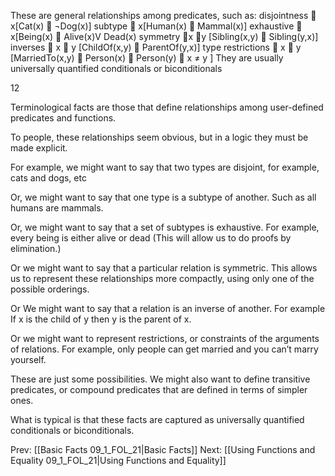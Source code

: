 ﻿These are general relationships among predicates, such as:
disjointness  x[Cat(x)  ¬Dog(x)]
subtype  x[Human(x)  Mammal(x)]
exhaustive  x[Being(x)  Alive(x)V Dead(x)
symmetry x y [Sibling(x,y)   Sibling(y,x)]
inverses  x  y [ChildOf(x,y)  ParentOf(y,x)]
type restrictions  x  y [MarriedTo(x,y)  
      Person(x)  Person(y)   x ≠ y ]
They are usually universally quantified conditionals or biconditionals

12

Terminological facts are those that define relationships among user-defined predicates and functions.

To people, these relationships seem obvious, but in a logic they must be made explicit.

For example, we might want to say that two types are disjoint, for example, cats and dogs, etc

Or, we might want to say that one type is a subtype of another. Such as all humans are mammals.

Or, we might want to say that a set of subtypes is exhaustive. For example, every being is either alive or dead (This will allow us to do proofs by elimination.)

Or we might want to say that a particular relation is symmetric. This allows us to represent these relationships more compactly, using only one of  the possible orderings.

Or We might want to say that a relation is an inverse of another. For example If x is the child of y then y is the parent of x.

Or we might want to represent restrictions, or constraints of the arguments of relations. For example, only people can get married and you can’t marry yourself.

These are just some possibilities. We might also want to define transitive predicates, or compound predicates that are defined in terms of simpler ones.

What is typical is that these facts are captured as universally quantified conditionals or biconditionals.

Prev: [[Basic Facts 09_1_FOL_21|Basic Facts]]
Next: [[Using Functions and Equality 09_1_FOL_21|Using Functions and Equality]]